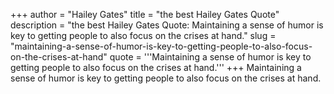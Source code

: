 +++
author = "Hailey Gates"
title = "the best Hailey Gates Quote"
description = "the best Hailey Gates Quote: Maintaining a sense of humor is key to getting people to also focus on the crises at hand."
slug = "maintaining-a-sense-of-humor-is-key-to-getting-people-to-also-focus-on-the-crises-at-hand"
quote = '''Maintaining a sense of humor is key to getting people to also focus on the crises at hand.'''
+++
Maintaining a sense of humor is key to getting people to also focus on the crises at hand.
